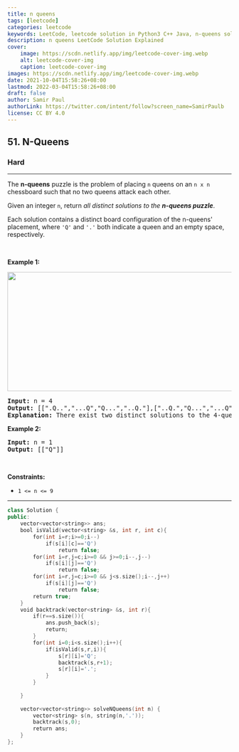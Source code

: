 ```yaml
---
title: n queens
tags: [leetcode]
categories: leetcode
keywords: LeetCode, leetcode solution in Python3 C++ Java, n-queens solution
description: n queens LeetCode Solution Explained
cover:
    image: https://scdn.netlify.app/img/leetcode-cover-img.webp
    alt: leetcode-cover-img
    caption: leetcode-cover-img
images: https://scdn.netlify.app/img/leetcode-cover-img.webp
date: 2021-10-04T15:58:26+08:00
lastmod: 2022-03-04T15:58:26+08:00
draft: false
author: Samir Paul
authorLink: https://twitter.com/intent/follow?screen_name=SamirPaulb
license: CC BY 4.0
---
```



<h2>51. N-Queens</h2><h3>Hard</h3><hr><div><p>The <strong>n-queens</strong> puzzle is the problem of placing <code>n</code> queens on an <code>n x n</code> chessboard such that no two queens attack each other.</p>

<p>Given an integer <code>n</code>, return <em>all distinct solutions to the <strong>n-queens puzzle</strong></em>.</p>

<p>Each solution contains a distinct board configuration of the n-queens' placement, where <code>'Q'</code> and <code>'.'</code> both indicate a queen and an empty space, respectively.</p>

<p>&nbsp;</p>
<p><strong>Example 1:</strong></p>
<img alt="" src="https://assets.leetcode.com/uploads/2020/11/13/queens.jpg" style="width: 600px; height: 268px;">
<pre><strong>Input:</strong> n = 4
<strong>Output:</strong> [[".Q..","...Q","Q...","..Q."],["..Q.","Q...","...Q",".Q.."]]
<strong>Explanation:</strong> There exist two distinct solutions to the 4-queens puzzle as shown above
</pre>

<p><strong>Example 2:</strong></p>

<pre><strong>Input:</strong> n = 1
<strong>Output:</strong> [["Q"]]
</pre>

<p>&nbsp;</p>
<p><strong>Constraints:</strong></p>

<ul>
	<li><code>1 &lt;= n &lt;= 9</code></li>
</ul>
</div>

---




```cpp
class Solution {
public:
    vector<vector<string>> ans;
    bool isValid(vector<string> &s, int r, int c){
        for(int i=r;i>=0;i--)
            if(s[i][c]=='Q')
                return false;
        for(int i=r,j=c;i>=0 && j>=0;i--,j--)
            if(s[i][j]=='Q')
                return false;
        for(int i=r,j=c;i>=0 && j<s.size();i--,j++)
            if(s[i][j]=='Q')
                return false;
        return true;
    }
    void backtrack(vector<string> &s, int r){
        if(r==s.size()){
            ans.push_back(s);
            return;
        }
        for(int i=0;i<s.size();i++){
            if(isValid(s,r,i)){
                s[r][i]='Q';
                backtrack(s,r+1);
                s[r][i]='.';
            }
        }
            
    }
    
    vector<vector<string>> solveNQueens(int n) {
        vector<string> s(n, string(n,'.'));
        backtrack(s,0);
        return ans;
    }
};

```
